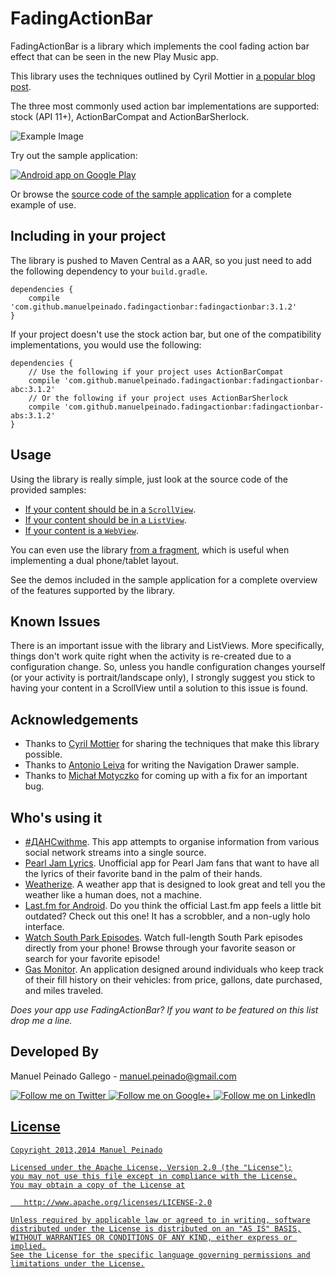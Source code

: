 FadingActionBar
==================

FadingActionBar is a library which implements the cool fading action bar effect that can be seen in the new Play Music app.

This library uses the techniques outlined by Cyril Mottier in [a popular blog post][1].

The three most commonly used action bar implementations are supported: stock (API 11+), ActionBarCompat and ActionBarSherlock.

![Example Image][2]

Try out the sample application:

<a href="https://play.google.com/store/apps/details?id=com.manuelpeinado.fadingactionbar.demo">
  <img alt="Android app on Google Play"
       src="https://developer.android.com/images/brand/en_app_rgb_wo_45.png" />
</a>

Or browse the [source code of the sample application][3] for a complete example of use.

Including in your project
-------------------------

The library is pushed to Maven Central as a AAR, so you just need to add the following dependency to your `build.gradle`.
    
    dependencies {
        compile 'com.github.manuelpeinado.fadingactionbar:fadingactionbar:3.1.2'
    }
    
If your project doesn't use the stock action bar, but one of the compatibility implementations, you would use the following:

    dependencies {
        // Use the following if your project uses ActionBarCompat
        compile 'com.github.manuelpeinado.fadingactionbar:fadingactionbar-abc:3.1.2'
        // Or the following if your project uses ActionBarSherlock
        compile 'com.github.manuelpeinado.fadingactionbar:fadingactionbar-abs:3.1.2'
    }


Usage
-----

Using the library is really simple, just look at the source code of the provided samples:

* [If your content should be in a `ScrollView`][4].
* [If your content should be in a `ListView`][5].
* [If your content is a `WebView`][6].

You can even use the library [from a fragment][7], which is useful when implementing a dual phone/tablet layout.

See the demos included in the sample application for a complete overview of the features supported by the library.

Known Issues
------------

There is an important issue with the library and ListViews. More specifically, things don't work quite right when the activity is re-created due to a configuration change. So, unless you handle configuration changes yourself (or your activity is portrait/landscape only), I strongly suggest you stick to having your content in a ScrollView until a solution to this issue is found.


Acknowledgements
--------------------

* Thanks to [Cyril Mottier][8] for sharing the techniques that make this library possible.
* Thanks to [Antonio Leiva][9] for writing the Navigation Drawer sample.
* Thanks to [Michał Motyczko][10] for coming up with a fix for an important bug.


Who's using it
--------------

* [#ДАНСwithme][11]. This app attempts to organise information from various social network streams into a single source.
* [Pearl Jam Lyrics][12]. Unofficial app for Pearl Jam fans that want to have all the lyrics of their favorite band in the palm of their hands.
* [Weatherize][13]. A weather app that is designed to look great and tell you the weather like a human does, not a machine.
* [Last.fm for Android][14]. Do you think the official Last.fm app feels a little bit outdated? Check out this one! It has a scrobbler, and a non-ugly holo interface.
* [Watch South Park Episodes][15]. Watch full-length South Park episodes directly from your phone! Browse through your favorite season or search for your favorite episode!
* [Gas Monitor][16]. An application designed around individuals who keep track of their fill history on their vehicles: from price, gallons, date purchased, and miles traveled.

*Does your app use FadingActionBar? If you want to be featured on this list drop me a line.*


Developed By
--------------------

Manuel Peinado Gallego - <manuel.peinado@gmail.com>

<a href="https://twitter.com/mpg2">
  <img alt="Follow me on Twitter"
       src="https://raw.github.com/ManuelPeinado/NumericPageIndicator/master/art/twitter.png" />
</a>
<a href="https://plus.google.com/106514622630861903655">
  <img alt="Follow me on Google+"
       src="https://raw.github.com/ManuelPeinado/NumericPageIndicator/master/art/google-plus.png" />
</a>
<a href="http://www.linkedin.com/pub/manuel-peinado-gallego/1b/435/685">
  <img alt="Follow me on LinkedIn"
       src="https://raw.github.com/ManuelPeinado/NumericPageIndicator/master/art/linkedin.png" />


License
-----------

    Copyright 2013,2014 Manuel Peinado

    Licensed under the Apache License, Version 2.0 (the "License");
    you may not use this file except in compliance with the License.
    You may obtain a copy of the License at

       http://www.apache.org/licenses/LICENSE-2.0

    Unless required by applicable law or agreed to in writing, software
    distributed under the License is distributed on an "AS IS" BASIS,
    WITHOUT WARRANTIES OR CONDITIONS OF ANY KIND, either express or implied.
    See the License for the specific language governing permissions and
    limitations under the License.




 [1]: http://cyrilmottier.com/2013/05/24/pushing-the-actionbar-to-the-next-level/
 [2]: https://raw.github.com/ManuelPeinado/FadingActionBar/master/art/readme_pic.png
 [3]: https://github.com/ManuelPeinado/FadingActionBar/tree/master/samples-stock
 [4]: https://github.com/ManuelPeinado/FadingActionBar/blob/master/samples-stock/src/com/manuelpeinado/fadingactionbar/demo/ScrollViewActivity.java
 [5]: https://github.com/ManuelPeinado/FadingActionBar/blob/master/samples-stock/src/com/manuelpeinado/fadingactionbar/demo/ListViewActivity.java
 [6]: https://github.com/ManuelPeinado/FadingActionBar/blob/master/samples-stock/src/com/manuelpeinado/fadingactionbar/demo/WebViewActivity.java
 [7]: https://github.com/ManuelPeinado/FadingActionBar/blob/master/samples-stock/src/com/manuelpeinado/fadingactionbar/demo/SampleFragment.java
 [8]: http://cyrilmottier.com
 [9]: https://github.com/antoniolg
 [10]: https://github.com/mozarcik/
 [11]: https://play.google.com/store/apps/details?id=com.yavorivanov.android.danswithme
 [12]: https://play.google.com/store/apps/details?id=com.juannale.pearljamlyricsapp
 [13]: https://play.google.com/store/apps/details?id=com.etheralstudios.weatherize
 [14]: https://play.google.com/store/apps/details?id=com.garli.lastfm
 [15]: https://play.google.com/store/apps/details?id=com.praxis.splol
 [16]: https://play.google.com/store/apps/details?id=com.designloaf.gasmonitor
